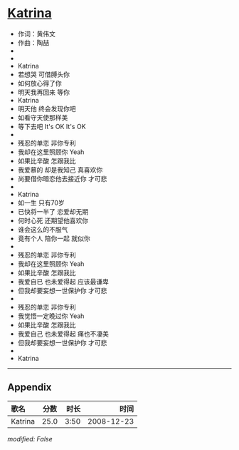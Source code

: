 # [Katrina](https://music.163.com/song?id=30569100)

* 作词：黄伟文
* 作曲：陶喆
*
*
* Katrina
* 若想哭 可借膊头你
* 如何放心得了你
* 明天我再回来 等你
* Katrina
* 明天他 终会发现你吧
* 如看守天使那样美
* 等下去吧 It's OK It's OK
* 
* 残忍的单恋 非你专利
* 我却在这里照顾你 Yeah
* 如果比辛酸 怎跟我比
* 我爱慕的 却是我知己 真喜欢你
* 尚要借你暗恋他去接近你 才可悲
* 
* Katrina
* 如一生 只有70岁
* 已快将一半了 恋爱却无期
* 何时心死 还期望他喜欢你
* 谁会这么的不服气
* 竟有个人 陪你一起 就似你
* 
* 残忍的单恋 非你专利
* 我却在这里照顾你 Yeah
* 如果比辛酸 怎跟我比
* 我爱自已 也未爱得起 应该最谦卑
* 但我却要妄想一世保护你 才可悲
* 
* 残忍的单恋 非你专利
* 我觉悟一定晚过你 Yeah
* 如果比辛酸 怎跟我比
* 我爱自己 也未爱得起 痛也不凄美
* 但我却要妄想一世保护你 才可悲
* 
* Katrina


---

## Appendix

|歌名|分数|时长|时间|
|:---|:---:|---:|---:|
|Katrina|25.0|3:50|2008-12-23

*modified: False*